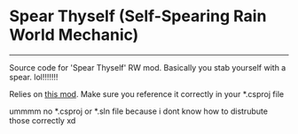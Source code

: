 # Spear Thyself (Self-Spearing Rain World Mechanic)
-----
Source code for 'Spear Thyself' RW mod. Basically you stab yourself with a spear. lol!!!!!!!

Relies on [this mod](https://steamcommunity.com/sharedfiles/filedetails/?id=2944727862). Make sure you reference it correctly in your *.csproj file

ummmm no *.csproj or *.sln file because i dont know how to distrubute those correctly xd
